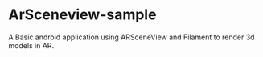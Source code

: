 # ArSceneview-sample

A Basic android application using ARSceneView and Filament to render 3d models in AR.
